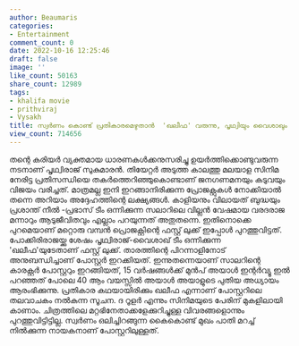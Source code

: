 ```yaml
---
author: Beaumaris
categories:
- Entertainment
comment_count: 0
date: 2022-10-16 12:25:46
draft: false
image: ''
like_count: 50163
share_count: 12989
tags:
- khalifa movie
- prithviraj
- Vysakh
title: സ്വർണം കൊണ്ട് പ്രതികാരമെഴുതാൻ  'ഖലീഫ' വരുന്നു, പൃഥ്വിയും വൈശാഖും ഒന്നിക്കുന്നു
view_count: 714656
---
```


തന്റെ കരിയർ വ്യക്തമായ ധാരണകൾക്കനുസരിച്ചു ഉയർത്തിക്കൊണ്ടുവരുന്ന നടനാണ് പൃഥ്വിരാജ് സുകുമാരൻ. തിയേറ്റർ അടുത്ത കാലത്തു മലയാള സിനിമ നേരിട്ട പ്രതിസന്ധിയെ തകർത്തെറിഞ്ഞുകൊണ്ടാണ് ജനഗണമനയും കടുവയും വിജയം വരിച്ചത്. മാത്രമല്ല ഇനി ഇറങ്ങാനിരിക്കുന്ന പ്രോജക്റ്റുകൾ നോക്കിയാൽ തന്നെ അറിയാം അദ്ദേഹത്തിന്റെ ലക്ഷ്യങ്ങൾ. കാളിയനും വിലായത് ബുദ്ധയും പ്രശാന്ത് നീൽ -പ്രഭാസ് ടീം ഒന്നിക്കുന്ന സലാറിലെ വില്ലൻ വേഷമായ വരദരാജ മന്നാറും ആടുജീവിതവും എല്ലാം പറയുന്നത് അതുതന്നെ. ഇതിനൊക്കെ പുറമെയാണ് മറ്റൊരു വമ്പൻ പ്രൊജക്റ്റിന്റെ ഫസ്റ്റ് ലുക്ക് ഇപ്പോൾ പുറത്തുവിട്ടത്. പോക്കിരിരാജയ്ക്കു ശേഷം പൃഥ്വിരാജ്-വൈശാഖ് ടീം ഒന്നിക്കുന്ന 'ഖലീഫ'യുടേതാണ് ഫസ്റ്റ് ലുക്ക്. താരത്തിന്റെ പിറന്നാളിനോട് അനുബന്ധിച്ചാണ് പോസ്റ്റർ ഇറക്കിയത്. ഇന്നുതന്നെയാണ് സാലറിന്റെ കാരക്റ്റർ പോസ്റ്ററും ഇറങ്ങിയത്, 15 വർഷങ്ങൾക്ക് മുൻപ് അയാൾ ഇന്റർവ്യൂ ഇൽ പറഞ്ഞത് പോലെ 40 ആം വയസ്സിൽ അയാൾ അയാളുടെ പുതിയ അധ്യായം ആരംഭിക്കുന്നു. പ്രതികാര കഥയായിരിക്കും ഖലീഫ എന്നാണ് പോസ്റ്ററിലെ തലവാചകം നൽകുന്ന സൂചന. ദ റൂളർ എന്നും സിനിമയുടെ പേരിന് മുകളിലായി കാണാം. ചിത്രത്തിലെ മറ്റഭിനേതാക്കളേക്കുറിച്ചുള്ള വിവരങ്ങളൊന്നും പുറത്തുവിട്ടിട്ടില്ല. സ്വർണം ഒലിച്ചിറങ്ങുന്ന കൈകൊണ്ട് മുഖം പാതി മറച്ച് നിൽക്കുന്ന നായകനാണ് പോസ്റ്ററിലുള്ളത്.